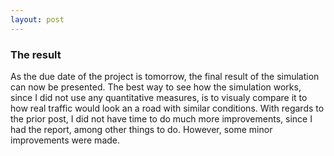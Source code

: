 ```yaml
---
layout: post
---
```


### The result
As the due date of the project is tomorrow, the final result of the simulation can now be presented. The best way to see how the simulation works, since I did not use any quantitative measures, is to visualy compare it to how real traffic would look an a road with similar conditions. With regards to the prior post, I did not have time to do much more improvements, since I had the report, among other things to do. However, some minor improvements were made.
